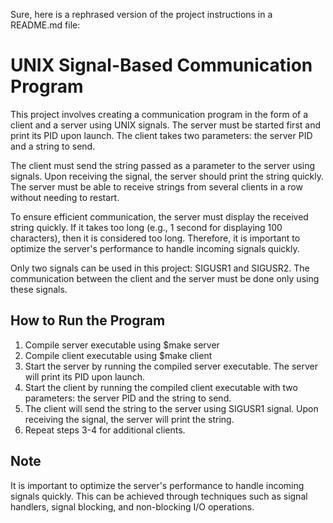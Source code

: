 Sure, here is a rephrased version of the project instructions in a README.md file:

# UNIX Signal-Based Communication Program

This project involves creating a communication program in the form of a client and a server using UNIX signals. The server must be started first and print its PID upon launch. The client takes two parameters: the server PID and a string to send.

The client must send the string passed as a parameter to the server using signals. Upon receiving the signal, the server should print the string quickly. The server must be able to receive strings from several clients in a row without needing to restart.

To ensure efficient communication, the server must display the received string quickly. If it takes too long (e.g., 1 second for displaying 100 characters), then it is considered too long. Therefore, it is important to optimize the server's performance to handle incoming signals quickly.

Only two signals can be used in this project: SIGUSR1 and SIGUSR2. The communication between the client and the server must be done only using these signals.

## How to Run the Program

1. Compile server executable using $make server 
2. Compile client executable using $make client
3. Start the server by running the compiled server executable. The server will print its PID upon launch.
4. Start the client by running the compiled client executable with two parameters: the server PID and the string to send.
5. The client will send the string to the server using SIGUSR1 signal. Upon receiving the signal, the server will print the string.
6. Repeat steps 3-4 for additional clients.

## Note

It is important to optimize the server's performance to handle incoming signals quickly. This can be achieved through techniques such as signal handlers, signal blocking, and non-blocking I/O operations.
